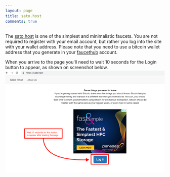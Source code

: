 ```yaml
---
layout: page
title: sato.host
comments: true
---
```


The <a href="http://bit.ly/sato-host" target="_blank">sato.host</a> is one of the simplest and minimalistic faucets. You are not required to register with your email account, but rather you log into the site with your wallet address. Please note that you need to use a bitcoin wallet address that you generate in your <a href="http://bit.ly/www-faucethub" target="_blank">faucethub</a> account.
<P>
When you arrive to the page you'll need to wait 10 seconds for the Login button to appear, as shown on screenshot below.
<img src="/assets/images/sato-01.png" border="0">

